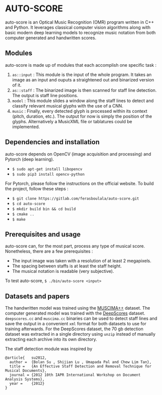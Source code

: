 # AUTO-SCORE
auto-score is an Optical Music Recognition (OMR) program written in C++ and Python. It leverages classical computer vision algorithms along with basic modern deep learning models to recognize music notation from both computer generated and handwritten scores.

## Modules
auto-score is made up of modules that each accomplish one specific task : 

1. `as::input` : This module is the input of the whole program. It takes an image as an input and ouputs a straightened out and binarized version of it.
2. `as::staff` : The binarized image is then scanned for staff line detection. The output is staff line positions.
3. `model` : This module slides a window along the staff lines to detect and classify relevant musical glyphs with the use of a CNN.
4. `music` : Finally, every detected glyph is processed within its context (pitch, duration, etc.). The output for now is simply the position of the glyphs. Alternatively a MusicXML file or tablatures could be implemented.

## Dependencies and installation
auto-score depends on OpenCV (image acquisition and processing) and Pytorch (deep learning).  
- `$ sudo apt-get install libopencv`
- `$ sudo pip3 install opencv-python`

For Pytorch, please follow the instructions on the official website. To build the project, follow these steps :  
- `$ git clone https://gitlab.com/ferasboulala/auto-score.git`  
- `$ cd auto-score`  
- `$ mkdir build bin && cd build`  
- `$ cmake ..`  
- `$ make`  

## Prerequisites and usage
auto-score can, for the most part, process any type of musical score. Nonetheless, there are a few prerequisites :
- The input image was taken with a resolution of at least 2 megapixels.
- The spacing between staffs is at least the staff height.
- The musical notation is readable (very subjective).  

To test auto-score, `$ ./bin/auto-score <input>`

## Datasets and papers
The handwritten model was trained using the [MUSCIMA++](https://ufal.mff.cuni.cz/muscima) dataset. The computer generated model was trained with the [DeepScores](https://tuggeluk.github.io/deepscores/) dataset. `deepscores.cc` and `muscima.cc` binaries can be used to detect staff lines and save the output in a convenient `xml` format for both datasets to use for training afterwards. For the DeepScores dataset, the 70 gb detection dataset was extracted in a single directory using `unzip` instead of manually extracting each archive into its own directory.

The staff detection module was inspired by 
```
@article{   su2012,
  author =  {Bolan Su , Shijian Lu , Umapada Pal and Chew Lim Tan},
  title =   {An Effective Staff Detection and Removal Technique for Musical Documents},
  journal = {2012 10th IAPR International Workshop on Document Analysis Systems},
  year =    {2012}
}
```
